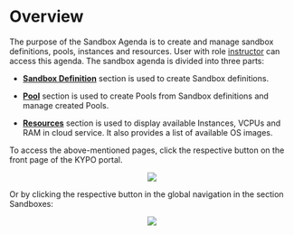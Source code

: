 # Overview
The purpose of the Sandbox Agenda is to create and manage sandbox definitions, pools, instances and resources. User with role [instructor](../../../operation-guide/users-and-groups/roles/#instructor) can access this agenda. The sandbox agenda is divided into three parts:

* **[Sandbox Definition](sandbox-definition.md)** section is used to create Sandbox definitions.

* **[Pool](pool.md)** section is used to create Pools from Sandbox definitions and manage created Pools. 

* **[Resources](resources.md)** section is used to display available Instances, VCPUs and RAM in cloud service. It also provides a list of available OS images.

To access the above-mentioned pages, click the respective button on the front page of the KYPO portal. 

<p align="center">
  <img src="../../../img/user-guide/sandbox-agenda/overview/sandbox-agenda-overview.png">
</p>

Or by clicking the respective button in the global navigation in the section Sandboxes:

<p align="center">
  <img src="../../../img/user-guide/sandbox-agenda/overview/sandbox-agenda-overview-panel.png">
</p>

